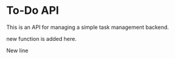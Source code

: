 # To-Do API

This is an API for managing a simple task management backend.

new function is added here.

New line
